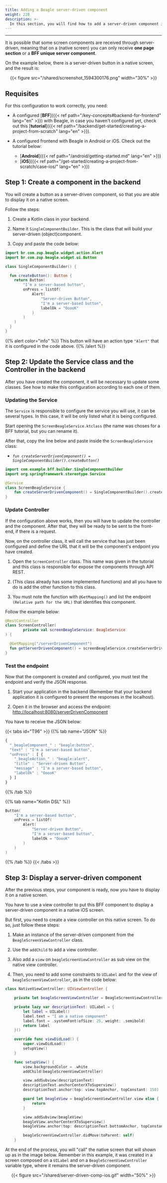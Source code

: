```yaml
---
title: Adding a Beagle server-driven component
weight: 228
description: >-
  In this section, you will find how to add a server-driven component in a native screen.
---
```


---

It is possible that some screen components are received through server-driven, meaning that on a \(native screen\) you can only receive **one page section** or a **BFF unique server component**.

On the example below, there is a server-driven button in a native screen, and the result is:

<div align="center">
{{< figure src="/shared/screenshot_1594300176.png" width="30%" >}}
</div>

## Requisites

For this configuration to work correctly, you need:

- A configured [**BFF**]({{< ref path="/key-concepts#backend-for-frontend" lang="en" >}}) with Beagle, in case you haven't configured yet, check out this [**tutorial**]({{< ref path="/backend/get-started/creating-a-project-from-scratch" lang="en" >}}).

- A configured frontend with Beagle in Android or iOS. Check out the tutorial below:
  - [**Android**]({{< ref path="/android/getting-started.md" lang="en" >}})
  - [**iOS**]({{< ref path="/get-started/creating-a-project-from-scratch/case-ios/" lang="en" >}})

## Step 1: Create a component in the backend

You will create a button as a server-driven component, so that you are able to display it on a native screen.  

Follow the steps:

1. Create a Kotlin class in your backend.

2. Name it `SingleComponentBuilder`. This is the class that will build your server-driven \(object\)component.

3. Copy and paste the code below:

```kotlin
import br.com.zup.beagle.widget.action.Alert
import br.com.zup.beagle.widget.ui.Button

class SingleComponentBuilder() {

  fun createButton(): Button {
    return Button(
        "I'm a server-based button",
        onPress = listOf(
            Alert(
                "Server-driven Button",
                "I'm a server-based button",
                labelOk = "OoooK"
            )
        )
    )
  }
}
```

{{% alert color="info" %}}
This button will have an action type `"Alert"` that it is configured in the code above.
{{% /alert %}}

## Step 2: Update the Service class and the Controller in the backend

After you have created the component, it will be necessary to update some classes. See how to make this configuration according to each one of them.

### Updating the Service

The `Service` is responsible to configure the service you will use, it can be several types. In this case, it will be only listed what it is being configured.

Start opening the `ScreenBeagleService.ktclass` (the name was choses for a BFF tutorial, but you can rename it).

After that, copy the line below and paste inside the `ScreenBeagleService` class:

- _`fun createServerDrivenComponent() = SingleComponentBuilder().createButton()`_

```kotlin
import com.example.bff.builder.SingleComponentBuilder
import org.springframework.stereotype.Service

@Service
class ScreenBeagleService {
    fun createServerDrivenComponent() = SingleComponentBuilder().createButton()
}
```


### Update Controller

If the configuration above works, then you will have to update the controller and the component. After that, they will be ready to be sent to the front-end, if there is a request.

Now, on the controller class, it will call the service that has just been configured and define the URL that it will be the component's endpoint you have created.

1. Open the `ScreenController` class. This name was given in the tutorial and this class is responsible for expose the components through API REST.

2. \(This class already has some implemented functions\) and all you have to do is add the other function to this class.

3. You must note the function with `@GetMapping()` and list the endpoint `(Relative path for the URL)` that identifies this component.

Follow the example below:

```kotlin
@RestController
class ScreenController(
        private val screenBeagleService: BeagleService
) {

  @GetMapping("/serverDrivenComponent")
  fun getServerDrivenComponent() = screenBeagleService.createServerDrivenComponent()
}
```

### Test the endpoint

Now that the component is created and configured, you must test the endpoint and verify the JSON response.

1. Start your application in the backend \(Remember that your backend application it is configured to present the responses in the localhost\).

2. Open it in the browser and access the endpoint: [http://localhost:8080/serverDrivenComponent](http://localhost:8080/serverDrivenComponent)

You have to receive the JSON below:

{{< tabs id="T96" >}}
{{% tab name="JSON" %}}

```typescript
{
  "_beagleComponent_" : "beagle:button",
  "text" : "I'm a server-based button",
  "onPress" : [ {
    "_beagleAction_" : "beagle:alert",
    "title" : "Server-driven Button",
    "message" : "I'm a server-based button",
    "labelOk" : "OoooK"
  } ]
}
```

{{% /tab %}}

{{% tab name="Kotlin DSL" %}}

```kotlin
Button(
    "I'm a server-based button",
    onPress = listOf(
        Alert(
            "Server-driven Button",
            "I'm a server-based button",
            labelOk = "OoooK"
        )
    )
)
```

{{% /tab %}}
{{< /tabs >}}

## Step 3: Display a server-driven component

After the previous steps, your component is ready, now you have to display it on a native screen.

You have to use a view controller to put this BFF component to display a server-driven component in a native iOS screen.

But first, you need to create a view controller on this native screen. To do so, just follow these steps:

1. Make an instance of the server-driven component from the `BeagleScreenViewController` class.

2. Use the `addChild` to add a view controller.

3. Also add a `view` on `beagleScreenViewController` as sub view on the native view controller.

4. Then, you need to add some constraints to `UILabel` and for the view of `beagleScreenViewController`, as in the code below:

```swift
class NativeViewController: UIViewController {

    private let beagleScreenViewController = BeagleScreenViewController(.remote(.init(url: "http://localhost:8080/serverDrivenComponent")))

    private lazy var descriptionText: UILabel = {
        let label = UILabel()
        label.text = "I am a native component"
        label.font = .systemFont(ofSize: 25, weight: .semibold)
        return label
    }()

    override func viewDidLoad() {
        super.viewDidLoad()
        setupView()
    }

    func setupView() {
        view.backgroundColor = .white
        addChild(beagleScreenViewController)

        view.addSubview(descriptionText)
        descriptionText.anchorCenterXToSuperview()
        descriptionText.anchor(top: view.topAnchor, topConstant: 150)

        guard let beagleView = beagleScreenViewController.view else {
            return
        }

        view.addSubview(beagleView)
        beagleView.anchorCenterXToSuperview()
        beagleView.anchor(top: descriptionText.bottomAnchor, topConstant: 50, widthConstant: 300, heightConstant: 50)

        beagleScreenViewController.didMove(toParent: self)
    }
```

At the end of the process, you will "call" the native screen that will shown up as in the image below. Remember in this example, it was created in a screen composed on a `UILabel` and on a `BeagleScreenViewController` variable type, where it remains the server-driven component.

<div align="center">
{{< figure src="/shared/server-driven-comp-ios.gif" width="50%" >}}
</div>
